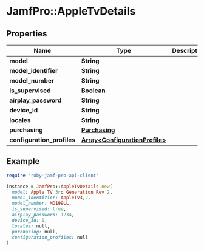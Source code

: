 # JamfPro::AppleTvDetails

## Properties

| Name | Type | Description | Notes |
| ---- | ---- | ----------- | ----- |
| **model** | **String** |  | [optional] |
| **model_identifier** | **String** |  | [optional] |
| **model_number** | **String** |  | [optional] |
| **is_supervised** | **Boolean** |  | [optional] |
| **airplay_password** | **String** |  | [optional] |
| **device_id** | **String** |  | [optional] |
| **locales** | **String** |  | [optional] |
| **purchasing** | [**Purchasing**](Purchasing.md) |  | [optional] |
| **configuration_profiles** | [**Array&lt;ConfigurationProfile&gt;**](ConfigurationProfile.md) |  | [optional] |

## Example

```ruby
require 'ruby-jamf-pro-api-client'

instance = JamfPro::AppleTvDetails.new(
  model: Apple TV 3rd Generation Rev 2,
  model_identifier: AppleTV3,2,
  model_number: MD199LL,
  is_supervised: true,
  airplay_password: 1234,
  device_id: 1,
  locales: null,
  purchasing: null,
  configuration_profiles: null
)
```

